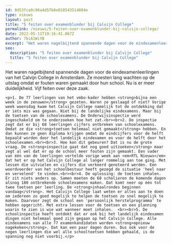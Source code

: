 ```yaml
---
id: 0d53fca0c96a4d57b8e018543514884e
type: nieuws
layout: post
title: "5 feiten over examenblunder bij Calvijn College"
permalink: /nieuws/5-feiten-over-examenblunder-bij-calvijn-college/
date: 2022-05-11T19:16:41.067Z
author: 7biA1WiYB
excerpt: "Het waren nagelbijtend spannende dagen voor de eindexamenleerlingen van het Calvijn College in Amsterdam. Ze moesten lang wachten op de uitslag omdat er fouten waren gemaakt door hun school. Nu is er meer duidelijkheid. Vijf feiten over deze zaak.  "
seo:
  description: "5 feiten over examenblunder bij Calvijn College"
  title: "5 feiten over examenblunder bij Calvijn College"
---
```

Het waren nagelbijtend spannende dagen voor de eindexamenleerlingen van het Calvijn College in Amsterdam. Ze moesten lang wachten op de uitslag omdat er fouten waren gemaakt door hun school. Nu is er meer duidelijkheid. Vijf feiten over deze zaak.  

    <p>1. De 77 leerlingen van het vmbo-kader hebben <strong>bijna een week in de zenuwen</strong> gezeten. Waren ze geslaagd of niet? Vorige week woensdag kwam het Calvijn College namelijk tot de ontdekking dat er iets mis was gegaan. Niet bij de landelijke eindexamens. Maar bij de toetsen van de schoolexamens. De Onderwijsinspectie werd ingeschakeld om te onderzoeken hoe het zat.<br><br>2. De inspectie zegt dat er bij 68 leerlingen cijfers ontbreken van schoolexamens. Omdat ze die <strong>toetsen helemaal niet gemaakt</strong> hebben. En dan kunnen ze geen diploma krijgen omdat de eindcijfers voor de helft bepaald worden door het landelijk eindexamen en voor de helft door het schoolexamen.<br><br>3. Hoe kon dit gebeuren? Dat is nu de grote vraag. De <strong>inspectie gaat dat nog goed uitzoeken</strong> maar zegt al wel dat er op de school meer fouten zijn gemaakt. Een vader van één van de leerlingen vertelde vorige week aan <em>RTL Nieuws</em> dat het er op het Calvijn College al langer rommelig aan toe ging. Met lessen die uitvielen en cijfers die verkeerd genoteerd werden. Een woordvoerder van het schoolbestuur heeft gezegd de situatie 'heel naar en vervelend' te vinden.<br><br>4. De oplossing: de toetsen inhalen. Er zit niets anders op. Samen moeten de 68 scholieren de komende dagen alsnog 180 ontbrekende schoolexamens maken. Dat komt neer op één tot twee toetsen per leerling. De <strong>inhaalrondes beginnen vandaag</strong>. Het Calvijn College laat weten er alles aan te doen om iedereen zo goed mogelijk te helpen de toetsen zo snel mogelijk te maken. Daarvoor zegt de school een 'persoonlijk herstelprogramma' te hebben opgericht. Met extra lessen voor de toetsen en een planning waarin te zien is wie wat wanneer moet inhalen.  <br><br>5. De schoolinspectie heeft ontdekt dat er ook bij het landelijk eindexamen dingen niet helemaal goed zijn gegaan op het Calvijn College. Alle eindexamens van alle 77 examenkandidaten worden <strong>opnieuw nagekeken</strong>. Dat kan een paar dagen duren. Dus ook voor de negen leerlingen die wel alle schooltoetsen hebben gehaald, is de spanning nog niet voorbij.</p>  
